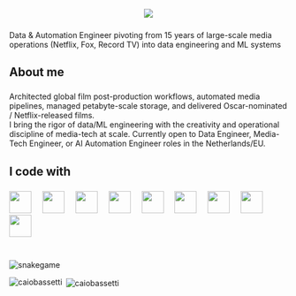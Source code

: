 
<p align="center">
  <img src="https://capsule-render.vercel.app/api?text=Hi%20👋,%20I'm%20Caio%20Bassetti&fontColor=000000&animation=fadeIn&type=waving&color=gradient&height=100&theme=gruvbox_light"/>
</p>

###

<p align="left">Data & Automation Engineer pivoting from 15 years of large-scale media operations (Netflix, Fox, Record TV) into data engineering and ML systems</p>

###

<h2 align="left">About me</h2>

###

<p align="left">Architected global film post-production workflows, automated media pipelines, managed petabyte-scale storage, and delivered Oscar-nominated / Netflix-released films.<br>I bring the rigor of data/ML engineering with the creativity and operational discipline of media-tech at scale. Currently open to Data Engineer, Media-Tech Engineer, or AI Automation Engineer roles in the Netherlands/EU.</p>

###

<h2 align="left">I code with</h2>

###

<div align="left">
  <img src="https://cdn.jsdelivr.net/gh/devicons/devicon@latest/icons/python/python-original-wordmark.svg" height="40"/>
  <img width="12" />
  <img src="https://cdn.jsdelivr.net/gh/devicons/devicon@latest/icons/amazonwebservices/amazonwebservices-original-wordmark.svg" height="40"/>
  <img width="12" />
  <img src="https://cdn.jsdelivr.net/gh/devicons/devicon@latest/icons/googlecloud/googlecloud-original-wordmark.svg" height="40"/>
  <img width="12" />
  <img src="https://cdn.jsdelivr.net/gh/devicons/devicon@latest/icons/postgresql/postgresql-plain-wordmark.svg" height="40"/>
  <img width="12" />
  <img src="https://cdn.jsdelivr.net/gh/devicons/devicon@latest/icons/docker/docker-original-wordmark.svg" height="40"/>
  <img width="12" />
  <img src="https://cdn.jsdelivr.net/gh/devicons/devicon@latest/icons/apachekafka/apachekafka-original-wordmark.svg" height="40"/>
  <img width="12" />
  <img src="https://cdn.jsdelivr.net/gh/devicons/devicon@latest/icons/grafana/grafana-plain-wordmark.svg" height="40"/>
  <img width="12" />
  <img src="https://cdn.jsdelivr.net/gh/devicons/devicon@latest/icons/tensorflow/tensorflow-original-wordmark.svg" height="40"/>
  <img width="12" />
  <img src="https://cdn.jsdelivr.net/gh/devicons/devicon@latest/icons/scikitlearn/scikitlearn-original.svg" height="40"/>
  <img width="12" />
</div>

###

<br clear="both">

<img class="w-full" alt="snakegame" src="https://profile-readme-generator.com/assets/snake.svg">

<p><img align="left" src="https://github-readme-stats.vercel.app/api/top-langs?username=caiobassetti&show_icons=true&locale=en&layout=compact" alt="caiobassetti" /></p>

<p>&nbsp;<img align="center" src="https://github-readme-stats.vercel.app/api?username=caiobassetti&show_icons=true&locale=en" alt="caiobassetti" /></p>






###
